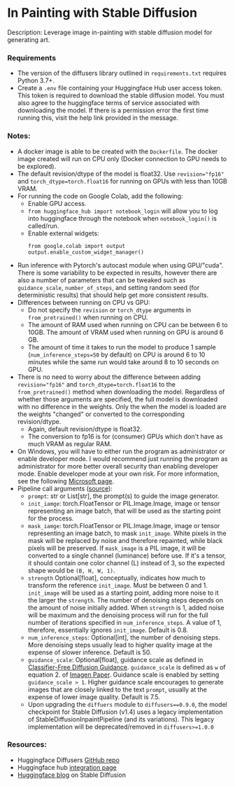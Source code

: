 # In Painting with Stable Diffusion

Description: Leverage image in-painting with stable diffusion model for generating art.


### Requirements

 - The version of the diffusers library outlined in `requirements.txt` requires Python 3.7+.
 - Create a `.env` file containing your Huggingface Hub user access token. This token is required to download the stable diffusion model. You must also agree to the huggingface terms of service associated with downloading the model. If there is a permission error the first time running this, visit the help link provided in the message.


### Notes:

 - A docker image is able to be created with the `Dockerfile`. The docker image created will run on CPU only (Docker connection to GPU needs to be explored).
 - The default revision/dtype of the model is float32. Use `revision="fp16"` and `torch_dtype=torch.float16` for running on GPUs with less than 10GB VRAM.
 - For running the code on Google Colab, add the following:
 	- Enable GPU access.
 	- `from huggingface_hub import notebook_login` will allow you to log into huggingface through the notebook when `notebook_login()`  is called/run.
 	- Enable external widgets:
 		```
 		from google.colab import output
 		output.enable_custom_widget_manager()
 		```
 - Run inference with Pytorch's autocast module when using GPU/"cuda". There is some variability to be expected in results, however there are also a number of parameters that can be tweaked such as `guidance_scale`, `number_of_steps`, and setting random seed (for deterministic results) that should help get more consistent results.
 - Differences between running on CPU vs GPU:
    - Do not specify the `revision` or `torch_dtype` arguments in `from_pretrained()` when running on CPU.
    - The amount of RAM used when running on CPU can be between 6 to 10GB. The amount of VRAM used when running on GPU is around 6 GB.
    - The amount of time it takes to run the model to produce 1 sample (`num_inference_steps=50` by default) on CPU is around 6 to 10 minutes while the same run would take around 8 to 10 seconds on GPU.
 - There is no need to worry about the difference between adding `revision="fp16"` and `torch_dtype=torch.float16` to the `from_pretrained()` method when downloading the model. Regardless of whether those arguments are specified, the full model is downloaded with no difference in the weights. Only the when the model is loaded are the weights "changed" or converted to the corresponding revision/dtype.
    - Again, default revision/dtype is float32.
    - The conversion to fp16 is for (consumer) GPUs which don't have as much VRAM as regular RAM.
 - On Windows, you will have to either run the program as administrator or enable developer mode. I would recommend just running the program as administrator for more better overall security than enabling developer mode. Enable developer mode at your own risk. For more information, see the following [Microsoft page](https://learn.microsoft.com/en-us/windows/apps/get-started/enable-your-device-for-development).
 - Pipeline call arguments ([source](https://github.com/huggingface/diffusers/blob/ab7a78e8f11eec914653e01ee497d57d7503bd9d/src/diffusers/pipelines/stable_diffusion/pipeline_stable_diffusion.py)):
   - `prompt`: str or List[str], the prompt(s) to guide the image generator.
   - `init_iamge`: torch.FloatTensor or PIL.Image.Image, image or tensor representing an image batch, that will be used as the starting point for the process.
   - `mask_iamge`: torch.FloatTensor or PIL.Image.Image, image or tensor representing an image batch, to mask `init_image`. White pixels in the mask will be replaced by noise and therefore repainted, while black pixels will be preserved. If `mask_image` is a PIL image, it will be converted to a single channel (luminance) before use. If it's a tensor, it should contain one color channel (L) instead of 3, so the expected shape would be `(B, H, W, 1)`.
   - `strength` Optional[float], conceptually, indicates how much to transform the reference `init_image`. Must be between 0 and 1. `init_image` will be used as a starting point, adding more noise to it the larger the `strength`. The number of denoising steps depends on the amount of noise initially added. When `strength` is 1, added noise will be maximum and the denoising process will run for the full number of iterations specified in `num_inference_steps`. A value of 1, therefore, essentially ignores `init_image`. Default is 0.8.
   - `num_inference_steps`: Optional[int], the number of denoising steps. More denoising steps usually lead to higher quality image at the expense of slower inference. Default is 50.
   - `guidance_scale`: Optional[float], guidance scale as defined in [Classifier-Free Diffusion Guidance](https://arxiv.org/abs/2207.12598). `guidance_scale` is defined as `w` of equation 2. of [Imagen Paper](https://arxiv.org/pdf/2205.11487.pdf). Guidance scale is enabled by setting `guidance_scale > 1`. Higher guidance scale encourages to generate images that are closely linked to the text `prompt`, usually at the expense of lower image quality. Default is 7.5.
   - Upon upgrading the `diffuers` module to `diffusers==0.9.0`, the model checkpoint for Stable Diffusion (v1.4) uses a legacy implementation of StableDiffusionInpaintPipeline (and its variations). This legacy implementation will be deprecated/removed in `diffusers>=1.0.0`


### Resources:

 - Huggingface Diffusers [GitHub repo](https://github.com/huggingface/diffusers/tree/main/src/diffusers/pipelines)
 - Huggingface hub [integration page](https://huggingface.co/docs/hub/models-adding-libraries)
 - [Huggingface blog](https://huggingface.co/blog/stable_diffusion) on Stable Diffusion